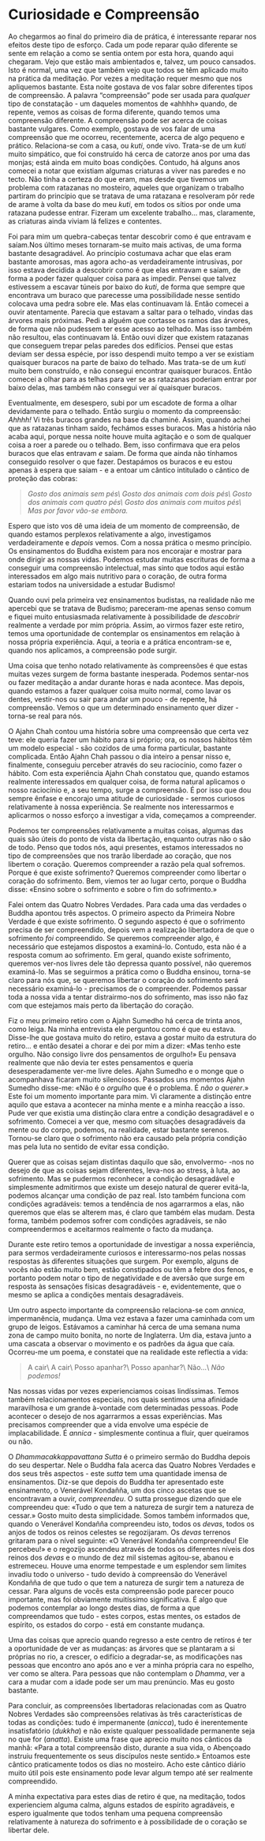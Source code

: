 Curiosidade e Compreensão
=========================

Ao chegarmos ao final do primeiro dia de prática, é interessante reparar
nos efeitos deste tipo de esforço. Cada um pode reparar quão diferente
se sente em relação a como se sentia ontem por esta hora, quando aqui
chegaram. Vejo que estão mais ambientados e, talvez, um pouco cansados.
Isto é normal, uma vez que também vejo que todos se têm aplicado muito
na prática da meditação. Por vezes a meditação requer mesmo que nos
apliquemos bastante. Esta noite gostava de vos falar sobre diferentes
tipos de compreensão. A palavra “compreensão” pode ser usada para
*qualquer* tipo de constatação - um daqueles momentos de «ahhhh» quando,
de repente, vemos as coisas de forma diferente, quando temos uma
compreensão diferente. A compreensão pode ser acerca de coisas bastante
vulgares. Como exemplo, gostava de vos falar de uma compreensão que me
ocorreu, recentemente, acerca de algo pequeno e prático. Relaciona-se
com a casa, ou *kuti*, onde vivo. Trata-se de um *kuti* muito simpático,
que foi construído há cerca de catorze anos por uma das monjas; está
ainda em muito boas condições. Contudo, há alguns anos comecei a notar
que existiam algumas criaturas a viver nas paredes e no tecto. Não tinha
a certeza do que eram, mas desde que tivemos um problema com ratazanas
no mosteiro, aqueles que organizam o trabalho partiram do princípio que
se tratava de uma ratazana e resolveram pôr rede de arame à volta da
base do meu *kuti*, em todos os sítios por onde uma ratazana pudesse
entrar. Fizeram um excelente trabalho… mas, claramente, as criaturas
ainda viviam lá felizes e contentes.

Foi para mim um quebra-cabeças tentar descobrir como é que entravam e
saíam.Nos último meses tornaram-se muito mais activas, de uma forma
bastante desagradável. Ao princípio costumava achar que elas eram
bastante amorosas, mas agora acho-as verdadeiramente intrusivas, por
isso estava decidida a descobrir como é que elas entravam e saíam, de
forma a poder fazer qualquer coisa para as impedir. Pensei que talvez
estivessem a escavar túneis por baixo do *kuti*, de forma que sempre que
encontrava um buraco que parecesse uma possibilidade nesse sentido
colocava uma pedra sobre ele. Mas elas continuavam lá. Então comecei a
ouvir atentamente. Parecia que estavam a saltar para o telhado, vindas
das árvores mais próximas. Pedi a alguém que cortasse os ramos das
árvores, de forma que não pudessem ter esse acesso ao telhado. Mas isso
também não resultou, elas continuavam lá. Então ouvi dizer que existem
ratazanas que conseguem trepar pelas paredes dos edifícios. Pensei que
estas deviam ser dessa espécie, por isso despendi muito tempo a ver se
existiam quaisquer buracos na parte de baixo do telhado. Mas trata-se de
um *kuti* muito bem construído, e não consegui encontrar quaisquer
buracos. Então comecei a olhar para as telhas para ver se as ratazanas
poderiam entrar por baixo delas, mas também não consegui ver aí
quaisquer buracos.

Eventualmente, em desespero, subi por um escadote de forma a olhar
devidamente para o telhado. Então surgiu o momento da compreensão:
*Ahhhh!* Vi três buracos grandes na base da chaminé. Assim, quando achei
que as ratazanas tinham saído, fechámos esses buracos. Mas a história
não acaba aqui, porque nessa noite houve muita agitação e o som de
qualquer coisa a roer a parede ou o telhado. Bem, isso confirmava que
era pelos buracos que elas entravam *e* saiam. De forma que ainda não
tínhamos conseguido resolver o que fazer. Destapámos os buracos e eu
estou apenas à espera que saiam - e a entoar um cântico intitulado o
cântico de proteção das cobras:

> *Gosto dos animais sem pés\\
> Gosto dos animais com dois pés\\
> Gosto dos animais com quatro pés\\
> Gosto dos animais com muitos pés\\
> Mas por favor vão-se embora.*

Espero que isto vos dê uma ideia de um momento de compreensão, de quando
estamos perplexos relativamente a algo, investigamos verdadeiramente e
*depois* vemos. Com a nossa prática o mesmo princípio. Os ensinamentos
do Buddha existem para nos encorajar e mostrar para onde dirigir as
nossas vidas. Podemos estudar muitas escrituras de forma a conseguir uma
compreensão intelectual, mas sinto que todos aqui estão interessados em
algo mais nutritivo para o coração, de outra forma estariam todos na
universidade a estudar Budismo!

Quando ouvi pela primeira vez ensinamentos budistas, na realidade não me
apercebi que se tratava de Budismo; pareceram-me apenas senso comum e
fiquei muito entusiasmada relativamente à possibilidade de *descobrir*
realmente a verdade por mim própria. Assim, ao virmos fazer este retiro,
temos uma oportunidade de contemplar os ensinamentos em relação à nossa
própria experiência. Aqui, a teoria e a prática encontram-se e, quando
nos aplicamos, a compreensão pode surgir.

Uma coisa que tenho notado relativamente às compreensões é que estas
muitas vezes surgem de forma bastante inesperada. Podemos sentar-nos ou
fazer meditação a andar durante horas e nada acontece. Mas depois,
quando estamos a fazer qualquer coisa muito normal, como lavar os
dentes, vestir-nos ou sair para andar um pouco - de repente, há
compreensão. Vemos o que um determinado ensinamento quer dizer -
torna-se real para nós.

O Ajahn Chah contou uma história sobre uma compreensão que certa vez
teve: ele queria fazer um hábito para si próprio; ora, os nossos hábitos
têm um modelo especial - são cozidos de uma forma particular, bastante
complicada. Então Ajahn Chah passou o dia inteiro a pensar nisso e,
finalmente, conseguiu perceber através do seu raciocínio, como fazer o
hábito. Com esta experiência Ajahn Chah constatou que, quando estamos
realmente interessados em qualquer coisa, de forma natural aplicamos o
nosso raciocínio e, a seu tempo, surge a compreensão. É por isso que dou
sempre ênfase e encorajo uma atitude de curiosidade - sermos curiosos
relativamente à nossa experiência. Se realmente nos interessarmos e
aplicarmos o nosso esforço a investigar a vida, começamos a compreender.

Podemos ter compreensões relativamente a muitas coisas, algumas das
quais são úteis do ponto de vista da libertação, enquanto outras não o
são de todo. Penso que todos nós, aqui presentes, estamos interessados
no tipo de compreensões que nos trarão liberdade ao coração, que nos
libertem o coração. Queremos compreender a razão pela qual sofremos.
Porque é que existe sofrimento? Queremos compreender como libertar o
coração do sofrimento. Bem, viemos ter ao lugar certo, porque o Buddha
disse: «Ensino sobre o sofrimento e sobre o fim do sofrimento.»

Falei ontem das Quatro Nobres Verdades. Para cada uma das verdades o
Buddha apontou três aspectos. O primeiro aspecto da Primeira Nobre
Verdade é que existe sofrimento. O segundo aspecto é que o sofrimento
precisa de ser compreendido, depois vem a realização libertadora de que
o sofrimento *foi* compreendido. Se queremos compreender algo, é
necessário que estejamos dispostos a examiná-lo. Contudo, esta não é a
resposta comum ao sofrimento. Em geral, quando existe sofrimento,
queremos ver-nos livres dele tão depressa quanto possível, não queremos
examiná-lo. Mas se seguirmos a prática como o Buddha ensinou, torna-se
claro para nós que, se queremos libertar o coração do sofrimento será
necessário examiná-lo - precisamos de o compreender. Podemos passar toda
a nossa vida a tentar distrairmo-nos do sofrimento, mas isso não faz com
que estejamos mais perto da libertação do coração.

Fiz o meu primeiro retiro com o Ajahn Sumedho há cerca de trinta anos,
como leiga. Na minha entrevista ele perguntou como é que eu estava.
Disse-lhe que gostava muito do retiro, estava a gostar muito da
estrutura do retiro… e então desatei a chorar e dei por mim a dizer:
«Mas tenho este orgulho. Não consigo livre dos pensamentos de orgulho!»
Eu pensava realmente que não devia ter estes pensamentos e queria
desesperadamente ver-me livre deles. Ajahn Sumedho e o monge que o
acompanhava ficaram muito silenciosos. Passados uns momentos Ajahn
Sumedho disse-me: «Não é o *orgulho* que é o problema. É *não o
querer*.» Este foi um momento importante para mim. Vi claramente a
distinção entre aquilo que estava a acontecer na minha mente e a minha
reacção a isso. Pude ver que existia uma distinção clara entre a
condição desagradável e o sofrimento. Comecei a ver que, mesmo com
situações desagradáveis da mente ou do corpo, podemos, na realidade,
estar bastante serenos. Tornou-se claro que o sofrimento não era causado
pela própria condição mas pela luta no sentido de evitar essa condição.

Querer que as coisas sejam distintas daquilo que são, envolvermo- -nos
no desejo de que as coisas sejam diferentes, leva-nos ao stress, à luta,
ao sofrimento. Mas se pudermos reconhecer a condição desagradável e
simplesmente admitirmos que existe um desejo natural de querer evitá-la,
podemos alcançar uma condição de paz real. Isto também funciona com
condições agradáveis: temos a tendência de nos agarrarmos a elas, não
queremos que elas se alterem mas, é claro que também elas mudam. Desta
forma, também podemos sofrer com condições agradáveis, se não
compreendermos e aceitarmos realmente o facto da mudança.

Durante este retiro temos a oportunidade de investigar a nossa
experiência, para sermos verdadeiramente curiosos e interessarmo-nos
pelas nossas respostas às diferentes situações que surgem. Por exemplo,
alguns de vocês não estão muito bem, estão constipados ou têm a febre
dos fenos, e portanto podem notar o tipo de negatividade e de aversão
que surge em resposta às sensações físicas desagradáveis - e,
evidentemente, que o mesmo se aplica a condições mentais desagradáveis.

Um outro aspecto importante da compreensão relaciona-se com *annica*,
impermanência, mudança. Uma vez estava a fazer uma caminhada com um
grupo de leigos. Estávamos a caminhar há cerca de uma semana numa zona
de campo muito bonita, no norte de Inglaterra. Um dia, estava junto a
uma cascata a observar o movimento e os padrões da água que caía.
Ocorreu-me um poema, e constatei que na realidade este reflectia a vida:

> A cair\\
> A cair\\
> Posso apanhar?\\
> Posso apanhar?\\
> Não…\\
> *Não podemos!*

Nas nossas vidas por vezes experienciamos coisas lindíssimas. Temos
também relacionamentos especiais, nos quais sentimos uma afinidade
maravilhosa e um grande à-vontade com determinadas pessoas. Pode
acontecer o desejo de nos agarrarmos a essas experiências. Mas
precisamos compreender que a vida envolve uma espécie de
implacabilidade. É *annica* - simplesmente continua a fluir, quer
queiramos ou não.

O *Dhammacakkappavattana Sutta* é o primeiro sermão do Buddha depois do
seu despertar. Nele o Buddha fala acerca das Quatro Nobres Verdades e
dos seus três aspectos - este *sutta* tem uma quantidade imensa de
ensinamentos. Diz-se que depois do Buddha ter apresentado este
ensinamento, o Venerável Kondañña, um dos cinco ascetas que se
encontravam a ouvir, *compreendeu*. O sutta prossegue dizendo que ele
compreendeu que: «Tudo o que tem a natureza de surgir tem a natureza de
cessar.» Gosto muito desta simplicidade. Somos também informados que,
quando o Venerável Kondañña compreendeu isto, todos os *devas*, todos os
anjos de todos os reinos celestes se regozijaram. Os *devas* terrenos
gritaram para o nível seguinte: «O Venerável Kondañña compreendeu! Ele
percebeu!» e o regozijo ascendeu através de todos os diferentes níveis
dos reinos dos *devas* e o mundo de dez mil sistemas agitou-se, abanou e
estremeceu. Houve uma enorme tempestade e um esplendor sem limites
invadiu todo o universo - tudo devido à compreensão do Venerável
Kondañña de que tudo o que tem a natureza de surgir tem a natureza de
cessar. Para alguns de vocês esta compreensão pode parecer pouco
importante, mas foi obviamente muitíssimo significativa. É algo que
podemos contemplar ao longo destes dias, de forma a que compreendamos
que tudo - estes corpos, estas mentes, os estados de espírito, os
estados do corpo - está em constante mudança.

Uma das coisas que aprecio quando regresso a este centro de retiros é
ter a oportunidade de ver as mudanças: as árvores que se plantaram a si
próprias no rio, a crescer, o edifício a degradar-se, as modificações
nas pessoas que encontro ano após ano e ver a minha própria cara no
espelho, ver como se altera. Para pessoas que não contemplam o *Dhamma*,
ver a cara a mudar com a idade pode ser um mau prenúncio. Mas eu gosto
bastante.

Para concluir, as compreensões libertadoras relacionadas com as Quatro
Nobres Verdades são compreensões relativas às três características de
todas as condições: tudo é impermanente (*anicca*), tudo é inerentemente
insatisfatório (*dukkha*) e não existe qualquer pessoalidade permanente
seja no que for (*anatta*). Existe uma frase que aprecio muito nos
cânticos da manhã: «Para a total compreensão disto, durante a sua vida,
o Abençoado instruiu frequentemente os seus discípulos neste sentido.»
Entoamos este cântico praticamente todos os dias no mosteiro. Acho este
cântico diário muito útil pois este ensinamento pode levar algum tempo
até ser realmente compreendido.

A minha expectativa para estes dias de retiro é que, na meditação, todos
experienciem alguma calma, alguns estados de espírito agradáveis, e
espero igualmente que todos tenham uma pequena compreensão relativamente
à natureza do sofrimento e à possibilidade de o coração se libertar
dele.
